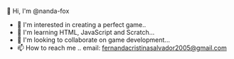👋 Hi, I'm @nanda-fox
- 👀 I'm interested in creating a perfect game..
- 🌱 I'm learning HTML, JavaScript and Scratch...
- 💞️ I'm looking to collaborate on game development...
- 📫 How to reach me .. email: fernandacristinasalvador2005@gmail.com



<!---
nanda-fox/nanda-fox is a ✨ special ✨ repository because its `README.md` (this file) appears on your GitHub profile.
You can click the Preview link to take a look at your changes.
--->
